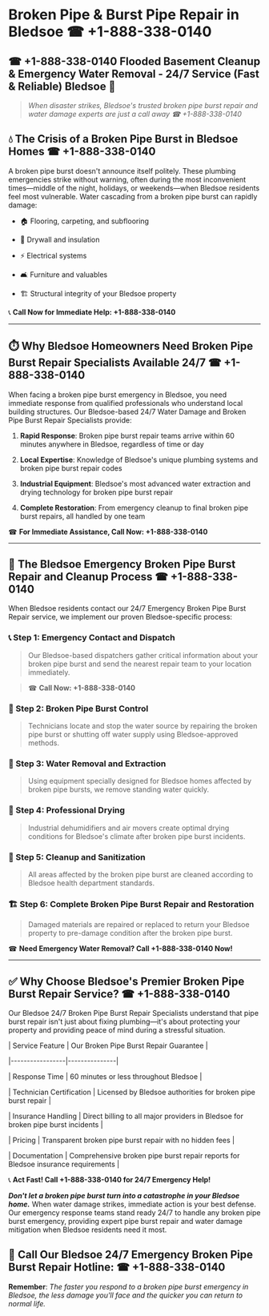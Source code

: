 # Broken Pipe & Burst Pipe Repair in Bledsoe ☎ +1-888-338-0140  
## ☎ +1-888-338-0140 Flooded Basement Cleanup & Emergency Water Removal - 24/7 Service (Fast & Reliable) Bledsoe 🚨  

> *When disaster strikes, Bledsoe's trusted broken pipe burst repair and water damage experts are just a call away ☎ +1-888-338-0140*  

## 💧 The Crisis of a Broken Pipe Burst in Bledsoe Homes ☎ +1-888-338-0140  

A broken pipe burst doesn't announce itself politely. These plumbing emergencies strike without warning, often during the most inconvenient times—middle of the night, holidays, or weekends—when Bledsoe residents feel most vulnerable. Water cascading from a broken pipe burst can rapidly damage:  

* 🏠 Flooring, carpeting, and subflooring  
* 🧱 Drywall and insulation  
* ⚡ Electrical systems  
* 🛋️ Furniture and valuables  
* 🏗️ Structural integrity of your Bledsoe property  

📞 **Call Now for Immediate Help: +1-888-338-0140**  

---  

## ⏱️ Why Bledsoe Homeowners Need Broken Pipe Burst Repair Specialists Available 24/7 ☎ +1-888-338-0140  

When facing a broken pipe burst emergency in Bledsoe, you need immediate response from qualified professionals who understand local building structures. Our Bledsoe-based 24/7 Water Damage and Broken Pipe Burst Repair Specialists provide:  

1. **Rapid Response**: Broken pipe burst repair teams arrive within 60 minutes anywhere in Bledsoe, regardless of time or day  
2. **Local Expertise**: Knowledge of Bledsoe's unique plumbing systems and broken pipe burst repair codes  
3. **Industrial Equipment**: Bledsoe's most advanced water extraction and drying technology for broken pipe burst repair  
4. **Complete Restoration**: From emergency cleanup to final broken pipe burst repairs, all handled by one team  

☎ **For Immediate Assistance, Call Now: +1-888-338-0140**  

---  

## 🔧 The Bledsoe Emergency Broken Pipe Burst Repair and Cleanup Process ☎ +1-888-338-0140  

When Bledsoe residents contact our 24/7 Emergency Broken Pipe Burst Repair service, we implement our proven Bledsoe-specific process:  

### 📞 Step 1: Emergency Contact and Dispatch  
> Our Bledsoe-based dispatchers gather critical information about your broken pipe burst and send the nearest repair team to your location immediately.  
> ☎ **Call Now: +1-888-338-0140**  

### 🚿 Step 2: Broken Pipe Burst Control  
> Technicians locate and stop the water source by repairing the broken pipe burst or shutting off water supply using Bledsoe-approved methods.  

### 🌊 Step 3: Water Removal and Extraction  
> Using equipment specially designed for Bledsoe homes affected by broken pipe bursts, we remove standing water quickly.  

### 💨 Step 4: Professional Drying  
> Industrial dehumidifiers and air movers create optimal drying conditions for Bledsoe's climate after broken pipe burst incidents.  

### 🧼 Step 5: Cleanup and Sanitization  
> All areas affected by the broken pipe burst are cleaned according to Bledsoe health department standards.  

### 🏗️ Step 6: Complete Broken Pipe Burst Repair and Restoration  
> Damaged materials are repaired or replaced to return your Bledsoe property to pre-damage condition after the broken pipe burst.  

☎ **Need Emergency Water Removal? Call +1-888-338-0140 Now!**  

---  

## ✅ Why Choose Bledsoe's Premier Broken Pipe Burst Repair Service? ☎ +1-888-338-0140  

Our Bledsoe 24/7 Broken Pipe Burst Repair Specialists understand that pipe burst repair isn't just about fixing plumbing—it's about protecting your property and providing peace of mind during a stressful situation.  

| Service Feature | Our Broken Pipe Burst Repair Guarantee |  
|-----------------|---------------|  
| Response Time | 60 minutes or less throughout Bledsoe |  
| Technician Certification | Licensed by Bledsoe authorities for broken pipe burst repair |  
| Insurance Handling | Direct billing to all major providers in Bledsoe for broken pipe burst incidents |  
| Pricing | Transparent broken pipe burst repair with no hidden fees |  
| Documentation | Comprehensive broken pipe burst repair reports for Bledsoe insurance requirements |  

📞 **Act Fast! Call +1-888-338-0140 for 24/7 Emergency Help!**  

***Don't let a broken pipe burst turn into a catastrophe in your Bledsoe home.*** When water damage strikes, immediate action is your best defense. Our emergency response teams stand ready 24/7 to handle any broken pipe burst emergency, providing expert pipe burst repair and water damage mitigation when Bledsoe residents need it most.  

## 📱 Call Our Bledsoe 24/7 Emergency Broken Pipe Burst Repair Hotline: ☎ +1-888-338-0140  

**Remember**: *The faster you respond to a broken pipe burst emergency in Bledsoe, the less damage you'll face and the quicker you can return to normal life.*